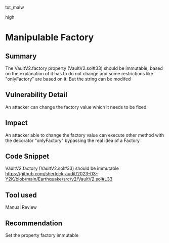 txt_malw

high

# Manipulable Factory

## Summary
The VaultV2.factory property (VaultV2.sol#33) should be immutable, based on the explanation of it has to do not change and some restrictions like "onlyFactory" are based on it. But the string can be modifed

## Vulnerability Detail

An attacker can change the factory value which it needs to be fixed

## Impact

An attacker able to change the factory value can execute other method with the decorator "onlyFactory" bypassing  the real idea of a Factory

## Code Snippet
VaultV2.factory (VaultV2.sol#33) should be immutable
https://github.com/sherlock-audit/2023-03-Y2K/blob/main/Earthquake/src/v2/VaultV2.sol#L33
## Tool used

Manual Review

## Recommendation

Set the property factory immutable